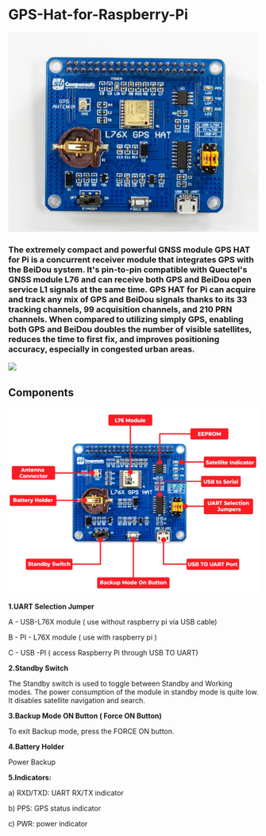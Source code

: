 # GPS-Hat-for-Raspberry-Pi

<img src= "https://github.com/sbcshop/GPS-Hat-for-Raspberry-Pi/blob/main/images/img0.jpg" />

### The extremely compact and powerful GNSS module GPS HAT for Pi is a concurrent receiver module that integrates GPS with the BeiDou system. It's pin-to-pin compatible with Quectel's GNSS module L76 and can receive both GPS and BeiDou open service L1 signals at the same time. GPS HAT for Pi can acquire and track any mix of GPS and BeiDou signals thanks to its 33 tracking channels, 99 acquisition channels, and 210 PRN channels. When compared to utilizing simply GPS, enabling both GPS and BeiDou doubles the number of visible satellites, reduces the time to first fix, and improves positioning accuracy, especially in congested urban areas.

<img src= "https://github.com/sbcshop/GPS-Hat-for-Raspberry-Pi/blob/main/images/img1.JPG" />

## Components

<img src= "https://github.com/sbcshop/GPS-Hat-for-Raspberry-Pi/blob/main/images/img2.jpg" />

**1.UART Selection Jumper**

A - USB-L76X module ( use without raspberry pi via USB cable)

B - PI - L76X module ( use with raspberry pi )

C - USB -PI ( access Raspberry Pi through USB TO UART)

**2.Standby Switch**

The Standby switch is used to toggle between Standby and Working modes. The power consumption of the module in standby mode is quite low. It disables satellite navigation and search.


**3.Backup Mode ON Button ( Force ON Button)**

To exit Backup mode, press the FORCE ON button.


**4.Battery Holder**

Power Backup


**5.Indicators:**

a) RXD/TXD: UART RX/TX indicator

b) PPS: GPS status indicator

c) PWR: power indicator

